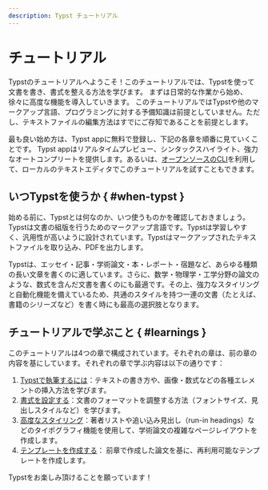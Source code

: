 ```yaml
---
description: Typst チュートリアル
---
```


# チュートリアル
Typstのチュートリアルへようこそ！このチュートリアルでは、Typstを使って文書を書き、書式を整える方法を学びます。
まずは日常的な作業から始め、徐々に高度な機能を導入していきます。
このチュートリアルではTypstや他のマークアップ言語、プログラミングに対する予備知識は前提としていません。ただし、テキストファイルの編集方法はすでにご存知であることを前提とします。

最も良い始め方は、Typst appに無料で登録し、下記の各章を順番に見ていくことです。
Typst appはリアルタイムプレビュー、シンタックスハイライト、強力なオートコンプリートを提供します。あるいは、[オープンソースのCLI](https://github.com/typst/typst)を利用して、ローカルのテキストエディタでこのチュートリアルを試すこともできます。

## いつTypstを使うか { #when-typst }
始める前に、Typstとは何なのか、いつ使うものかを確認しておきましょう。Typstは文書の組版を行うためのマークアップ言語です。Typstは学習しやすく、汎用性が高いように設計されています。Typstはマークアップされたテキストファイルを取り込み、PDFを出力します。

Typstは、エッセイ・記事・学術論文・本・レポート・宿題など、あらゆる種類の長い文章を書くのに適しています。さらに、数学・物理学・工学分野の論文のような、数式を含んだ文書を書くのにも最適です。その上、強力なスタイリングと自動化機能を備えているため、共通のスタイルを持つ一連の文書（たとえば、書籍のシリーズなど）を書く時にも最高の選択肢となります。

## チュートリアルで学ぶこと { #learnings }
このチュートリアルは4つの章で構成されています。それぞれの章は、前の章の内容を基にしています。それぞれの章で学ぶ内容は以下の通りです：

1. [Typstで執筆するには]($tutorial/writing-in-typst)：テキストの書き方や、画像・数式などの各種エレメントの挿入方法を学びます。
2. [書式を設定する]($tutorial/formatting)：文書のフォーマットを調整する方法（フォントサイズ、見出しスタイルなど）を学びます。
3. [高度なスタイリング]($tutorial/advanced-styling)：著者リストや追い込み見出し（run-in headings）などのタイポグラフィ機能を使用して、学術論文の複雑なページレイアウトを作成します。
4. [テンプレートを作成する]($tutorial/making-a-template)： 前章で作成した論文を基に、再利用可能なテンプレートを作成します。

Typstをお楽しみ頂けることを願っています！
